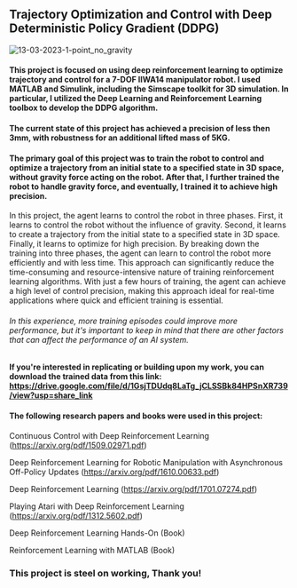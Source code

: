 ## Trajectory Optimization and Control with Deep Deterministic Policy Gradient (DDPG)
![13-03-2023-1-point_no_gravity](https://user-images.githubusercontent.com/103148161/228417897-89bc366b-1774-4037-b284-5175c9c6e4c1.png)

#### This project is focused on using deep reinforcement learning to optimize trajectory and control for a 7-DOF IIWA14 manipulator robot. I used MATLAB and Simulink, including the Simscape toolkit for 3D simulation. In particular, I utilized the Deep Learning and Reinforcement Learning toolbox to develop the DDPG algorithm.
#### The current state of this project has achieved a precision of less then 3mm, with robustness for an additional lifted mass of 5KG.
#### The primary goal of this project was to train the robot to control and optimize a trajectory from an initial state to a specified state in 3D space, without gravity force acting on the robot. After that, I further trained the robot to handle gravity force, and eventually, I trained it to achieve high precision.
In this project, the agent learns to control the robot in three phases. First, it learns to control the robot without the influence of gravity. Second, it learns to create a trajectory from the initial state to a specified state in 3D space. Finally, it learns to optimize for high precision.
By breaking down the training into three phases, the agent can learn to control the robot more efficiently and with less time. This approach can significantly reduce the time-consuming and resource-intensive nature of training reinforcement learning algorithms. With just a few hours of training, the agent can achieve a high level of control precision, making this approach ideal for real-time applications where quick and efficient training is essential.

###### In this experience, more training episodes could improve more performance, but it's important to keep in mind that there are other factors that can affect the performance of an AI system.

#### If you're interested in replicating or building upon my work, you can download the trained data from this link: https://drive.google.com/file/d/1GsjTDUdq8LaTg_jCLSSBk84HPSnXR739/view?usp=share_link

#### The following research papers and books were used in this project:

Continuous Control with Deep Reinforcement Learning (https://arxiv.org/pdf/1509.02971.pdf)

Deep Reinforcement Learning for Robotic Manipulation with Asynchronous Off-Policy Updates (https://arxiv.org/pdf/1610.00633.pdf)

Deep Reinforcement Learning (https://arxiv.org/pdf/1701.07274.pdf)

Playing Atari with Deep Reinforcement Learning (https://arxiv.org/pdf/1312.5602.pdf)

Deep Reinforcement Learning Hands-On (Book)

Reinforcement Learning with MATLAB (Book)

### This project is steel on working, Thank you!


